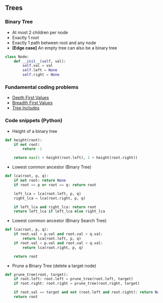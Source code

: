 ## Trees

### Binary Tree

- At most 2 children per node
- Exactly 1 root
- Exactly 1 path between root and any node
- **[Edge case]** An empty tree can also be a binary tree

```python
class Node:
    def __init__(self, val):
        self.val = val
        self.left = None
        self.right = None
```

### Fundamental coding problems

- [Depth First Values](depthFirstValues.py)
- [Breadth First Values](breadthFirstValues.py)
- [Tree Includes](treeIncludes.py)

### Code snippets (Python)

- Height of a binary tree

```python
def height(root):
    if not root:
        return -1

    return max(1 + height(root.left), 1 + height(root.right))
```

- Lowest common ancestor (Binary Tree)

```python
def lca(root, p, q):
    if not root: return None
    if root == p or root == q: return root

    left_lca = lca(root.left, p, q)
    right_lca = lca(root.right, p, q)

    if left_lca and right_lca: return root
    return left_lca if left_lca else right_lca
```

- Lowest common ancestor (Binary Search Tree)

```python
def lca(root, p, q):
    if root.val > p.val and root.val > q.val:
        return lca(root.left, p, q)
    if root.val < p.val and root.val < q.val:
        return lca(root.right, p, q)

    return root
```

- Prune a Binary Tree (delete a target node)

```python
def prune_tree(root, target):
    if root.left: root.left = prune_tree(root.left, target)
    if root.right: root.right = prune_tree(root.right, target)

    if root.val == target and not (root.left and root.right): return None
    return root

```
